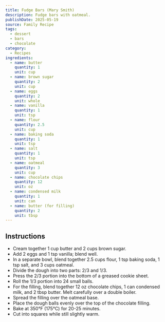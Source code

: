 ```yaml
---
title: Fudge Bars (Mary Smith)
description: Fudge bars with oatmeal.  
publishDate: 2025-05-19
source: Family Recipe
tags:
  - dessert
  - bars
  - chocolate
category:
  - Recipes
ingredients:
  - name: butter
    quantity: 1
    unit: cup
  - name: brown sugar
    quantity: 2
    unit: cup
  - name: eggs
    quantity: 2
    unit: whole
  - name: vanilla
    quantity: 1
    unit: tsp
  - name: flour
    quantity: 2.5
    unit: cup
  - name: baking soda
    quantity: 1
    unit: tsp
  - name: salt
    quantity: 1
    unit: tsp
  - name: oatmeal
    quantity: 3
    unit: cup
  - name: chocolate chips
    quantity: 12
    unit: oz
  - name: condensed milk
    quantity: 1
    unit: can
  - name: butter (for filling)
    quantity: 2
    unit: tbsp
---
```


## Instructions

- Cream together 1 cup butter and 2 cups brown sugar.
- Add 2 eggs and 1 tsp vanilla; blend well.
- In a separate bowl, blend together 2.5 cups flour, 1 tsp baking soda, 1 tsp salt, and 3 cups oatmeal.
- Divide the dough into two parts: 2/3 and 1/3.
- Press the 2/3 portion into the bottom of a greased cookie sheet.
- Roll the 1/3 portion into 24 small balls.
- For the filling, blend together 12 oz chocolate chips, 1 can condensed milk, and 2 tbsp butter. Melt carefully over a double boiler.
- Spread the filling over the oatmeal base.
- Place the dough balls evenly over the top of the chocolate filling.
- Bake at 350°F (175°C) for 20-25 minutes.
- Cut into squares while still slightly warm.
